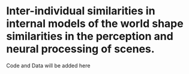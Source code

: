 # Inter-individual similarities in internal models of the world shape similarities in the perception and neural processing of scenes.

Code and Data will be added here
